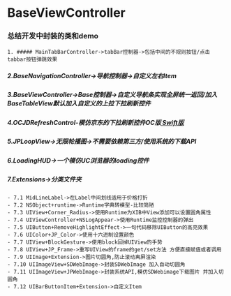 # BaseViewController   
### 总结开发中封装的类和demo   

    1. ##### MainTabBarController->tabBar控制器->包括中间的不规则按钮/点击tabbar按钮弹跳效果   
##### 2.BaseNavigationController->导航控制器->自定义左右Item     
##### 3.BaseViewController->Base控制器->自定义导航条实现全屏统一返回/加入BaseTableView默认加入自定义的上拉下拉刷新控件   
##### 4.OCJDRefreshControl-模仿京东的下拉刷新控件OC版[ Swift版](https://github.com/baiyidjp/SwiftJDRefreshControl)    
##### 5.JPLoopView->无限轮播图->不需要依赖第三方/使用系统的下载API   
##### 6.LoadingHUD->一个模仿UC浏览器的loading控件   
##### 7.Extensions->分类文件夹   
    - 7.1 MidLineLabel->在Label中间划线适用于价格打折     
    - 7.2 NSObject+runtime->Runtime字典转模型-比较简陋   
    - 7.3 UIView+Corner_Radius->使用Runtime为XIB中View添加可以设置圆角属性   
    - 7.4 UIViewController+NSLogAppear->使用Runtime监控控制器的弹出   
    - 7.5 UIButton+RemoveHighlightEffect->一句代码移除UIButton的高亮效果   
    - 7.6 UIColor+JP_Color->使用十六进制设置颜色   
    - 7.7 UIView+BlockGesture->使用block回掉UIView的手势   
    - 7.8 UIView+JP_Frame->重写UIView的frame的get/set方法 方便直接赋值或者调用   
    - 7.9 UIImage+Extension->图片切圆角,防止滚动离屏渲染   
    - 7.10 UIImageView+SDWebImage->封装SDWebImage 加入自动切圆角   
    - 7.11 UIImageView+JPWebImage->封装系统API,模仿SDWebimage下载图片 并加入切圆角   
    - 7.12 UIBarButtonItem+Extension->自定义Item   

